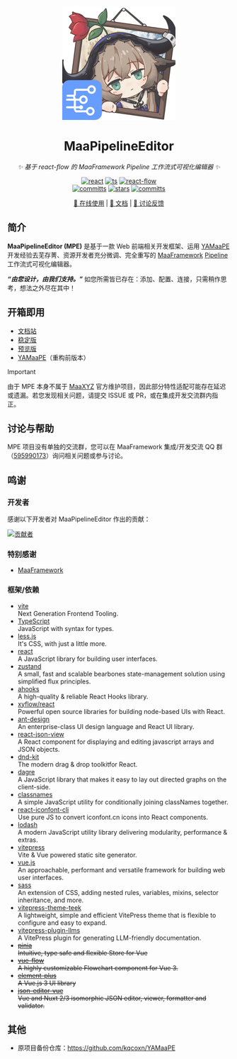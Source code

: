 <p align="center">
  <img alt="LOGO" src="./public/logo.png" width="256" height="256" />
</p>

<div align="center">

# MaaPipelineEditor

_✨ 基于 react-flow 的 MaaFramework Pipeline 工作流式可视化编辑器 ✨_

</div>

<p align="center">
  <a href="https://react.dev/" target="_blank"><img alt="react" src="https://img.shields.io/badge/React 19-%2320232a.svg?logo=react&logoColor=%2361DAFB"></a>
  <a href="https://www.typescriptlang.org/" target="_blank"><img alt="ts" src="https://img.shields.io/badge/TypeScript 5.8-3178C6?logo=typescript&logoColor=fff"></a>
  <!-- <a href="https://lesscss.org/" target="_blank"><img alt="less" src="https://img.shields.io/badge/Less-1D365D?logo=less&logoColor=fff"></a> -->
  <a href="https://reactflow.dev/" target="_blank"><img alt="react-flow" src="https://img.shields.io/badge/React Flow 12-%23ff0072?logoColor=fff&logo=flathub"></a>
  <br/>
  <a href="https://github.com/kqcoxn/MaaPipelineEditor/blob/main/LICENSE.md" target="_blank"><img alt="committs" src="https://img.shields.io/github/license/kqcoxn/MaaPipelineEditor"></a>
  <a href="https://github.com/kqcoxn/MaaPipelineEditor/stargazers" target="_blank"><img alt="stars" src="https://img.shields.io/github/stars/kqcoxn/MaaPipelineEditor?style=social"></a>
  <a href="https://github.com/kqcoxn/MaaPipelineEditor/commits/main/" target="_blank"><img alt="committs" src="https://img.shields.io/github/commit-activity/m/kqcoxn/MaaPipelineEditor?color=%23ff69b4"></a>
</p>

<div align="center">

[🚀 在线使用](https://yamaape.codax.site/MaaPipelineEditor) | [📖 文档](https://yamaape.codax.site/docs) | [💬 讨论反馈](#讨论与帮助)

</div>

## 简介

**MaaPipelineEditor (MPE)** 是基于一款 Web 前端相关开发框架、运用 [YAMaaPE](https://github.com/kqcoxn/YAMaaPE) 开发经验去芜存菁、资源开发者充分微调、完全重写的 [MaaFramework](https://github.com/MaaXYZ/MaaFramework) [Pipeline](https://maafw.xyz/docs/3.1-PipelineProtocol.html) 工作流式可视化编辑器。

**_“由您设计，由我们支持。”_** 如您所需皆已存在：添加、配置、连接，只需稍作思考，想法之外尽在其中！

## 开箱即用

- [文档站](https://yamaape.codax.site/docs)
- [稳定版](https://yamaape.codax.site/MaaPipelineEditor)
- [预览版](https://kqcoxn.github.io/MaaPipelineEditor/)
- [YAMaaPE](https://yamaape.codax.site)（重构前版本）

> [!IMPORTANT]
> 由于 MPE 本身不属于 [MaaXYZ](https://github.com/MaaXYZ) 官方维护项目，因此部分特性适配可能存在延迟或遗漏。若您发现相关问题，请提交 ISSUE 或 PR，或在集成开发交流群内指正。

## 讨论与帮助

MPE 项目没有单独的交流群，您可以在 MaaFramework 集成/开发交流 QQ 群（[595990173](https://qm.qq.com/q/gqSv6ukjV8)）询问相关问题或参与讨论。

## 鸣谢

### 开发者

感谢以下开发者对 MaaPipelineEditor 作出的贡献：

[![贡献者](https://contrib.rocks/image?repo=kqcoxn/MaaPipelineEditor)](https://github.com/kqcoxn/MaaPipelineEditor/graphs/contributors)

### 特别感谢

- [MaaFramework](https://github.com/MaaXYZ/MaaFramework)

### 框架/依赖

- [vite](https://github.com/vitejs/vite)  
  Next Generation Frontend Tooling.
- [TypeScript](https://github.com/microsoft/TypeScript)  
  JavaScript with syntax for types.
- [less.js](https://github.com/less/less.js)  
  It's CSS, with just a little more.
- [react](https://github.com/facebook/react)  
  A JavaScript library for building user interfaces.
- [zustand](https://github.com/pmndrs/zustand)  
  A small, fast and scalable bearbones state-management solution using simplified flux principles.
- [ahooks](https://github.com/alibaba/hooks)  
  A high-quality & reliable React Hooks library.
- [xyflow/react](https://github.com/xyflow/xyflow/tree/main/packages/react)  
  Powerful open source libraries for building node-based UIs with React.
- [ant-design](https://github.com/ant-design/ant-design)  
  An enterprise-class UI design language and React UI library.
- [react-json-view](https://github.com/microlinkhq/react-json-view)  
  A React component for displaying and editing javascript arrays and JSON objects.
- [dnd-kit](https://github.com/clauderic/dnd-kit)  
  The modern drag & drop toolkitfor React.
- [dagre](https://github.com/dagrejs/dagre)  
  A JavaScript library that makes it easy to lay out directed graphs on the client-side.
- [classnames](https://github.com/JedWatson/classnames)  
  A simple JavaScript utility for conditionally joining classNames together.
- [react-iconfont-cli](https://github.com/iconfont-cli/react-iconfont-cli)  
  Use pure JS to convert iconfont.cn icons into React components.
- [lodash](https://github.com/lodash/lodash)  
  A modern JavaScript utility library delivering modularity, performance & extras.
- [vitepress](https://github.com/vuejs/vitepress)  
  Vite & Vue powered static site generator.
- [vue.js](https://github.com/vuejs/vue)  
  An approachable, performant and versatile framework for building web user interfaces.
- [sass](https://github.com/sass/sass)  
  An extension of CSS, adding nested rules, variables, mixins, selector inheritance, and more.
- [vitepress-theme-teek](https://github.com/lodash/lodash)  
  A lightweight, simple and efficient VitePress theme that is flexible to configure and easy to expand.
- [vitepress-plugin-llms](https://github.com/okineadev/vitepress-plugin-llms)  
  A VitePress plugin for generating LLM-friendly documentation.
- ~~[pinia](https://github.com/vuejs/pinia)~~  
  ~~Intuitive, type safe and flexible Store for Vue~~
- ~~[vue-flow](https://github.com/bcakmakoglu/vue-flow)~~  
  ~~A highly customizable Flowchart component for Vue 3.~~
- ~~[element-plus](https://github.com/element-plus/element-plus)~~  
  ~~A Vue.js 3 UI library~~
- ~~[json-editor-vue](https://github.com/cloydlau/json-editor-vue)~~  
  ~~Vue and Nuxt 2/3 isomorphic JSON editor, viewer, formatter and validator.~~

## 其他

- 原项目备份仓库：https://github.com/kqcoxn/YAMaaPE
